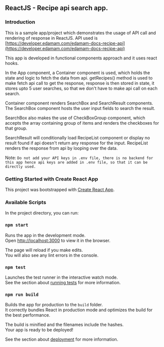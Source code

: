 ## ReactJS - Recipe api search app.

### Introduction

This is a sample app/project which demonstrates the usage of API call and rendering of response in ReactJS.
API used is [https://developer.edamam.com/edamam-docs-recipe-api](https://developer.edamam.com/edamam-docs-recipe-api)

This app is developed in functional components approach and it uses react hooks.

In the App component, a Container component is used, which holds the state and logic to fetch the data from api. getRecipes() method is used to make fetch api call to get the response, response is then stored in state, it stores upto 5 user searches, so that we don't have to make api call on each search.

Container component renders SearchBox and SearchResult components. The SearchBox component hosts the user input fields to search the result.

SearchBox also makes the use of CheckBoxGroup component, which accepts the array containing group of items and renders the checkboxes for that group.

SearchResult will conditionally load RecipeList component or display no result found if api doesn't return any response for the input.
RecipeList renders the response from api by looping over the data.

Note: `Do not add your API keys in .env file, there is no backend for this app hence api keys are added in .env file, so that it can be directly used.`

### Getting Started with Create React App

This project was bootstrapped with [Create React App](https://github.com/facebook/create-react-app).

### Available Scripts

In the project directory, you can run:

### `npm start`

Runs the app in the development mode.\
Open [http://localhost:3000](http://localhost:3000) to view it in the browser.

The page will reload if you make edits.\
You will also see any lint errors in the console.

### `npm test`

Launches the test runner in the interactive watch mode.\
See the section about [running tests](https://facebook.github.io/create-react-app/docs/running-tests) for more information.

### `npm run build`

Builds the app for production to the `build` folder.\
It correctly bundles React in production mode and optimizes the build for the best performance.

The build is minified and the filenames include the hashes.\
Your app is ready to be deployed!

See the section about [deployment](https://facebook.github.io/create-react-app/docs/deployment) for more information.